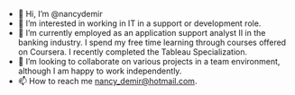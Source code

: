 - 👋 Hi, I’m @nancydemir
- 👀 I’m interested in working in IT in a support or development role.
- 🌱 I’m currently employed as an application support analyst II in the banking industry. I spend my free time learning through courses offered on Coursera.  I recently completed the Tableau Specialization.  
- 💞️ I’m looking to collaborate on various projects in a team environment, although I am happy to work independently.
- 📫 How to reach me nancy_demir@hotmail.com.


<!---
nancydemir/nancydemir is a ✨ special ✨ repository because its `README.md` (this file) appears on your GitHub profile.
You can click the Preview link to take a look at your changes.
--->
